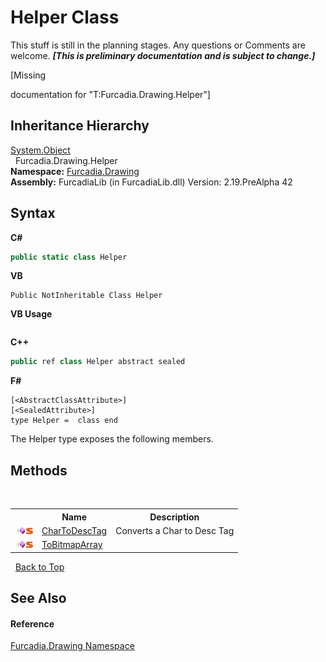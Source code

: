 # Helper Class
This stuff is still in the planning stages. Any questions or Comments are welcome. _**\[This is preliminary documentation and is subject to change.\]**_

\[Missing <summary> documentation for "T:Furcadia.Drawing.Helper"\]


## Inheritance Hierarchy
<a href="http://msdn2.microsoft.com/en-us/library/e5kfa45b" target="_blank">System.Object</a><br />&nbsp;&nbsp;Furcadia.Drawing.Helper<br />
**Namespace:**&nbsp;<a href="N_Furcadia_Drawing">Furcadia.Drawing</a><br />**Assembly:**&nbsp;FurcadiaLib (in FurcadiaLib.dll) Version: 2.19.PreAlpha 42

## Syntax

**C#**<br />
``` C#
public static class Helper
```

**VB**<br />
``` VB
Public NotInheritable Class Helper
```

**VB Usage**<br />
``` VB Usage

```

**C++**<br />
``` C++
public ref class Helper abstract sealed
```

**F#**<br />
``` F#
[<AbstractClassAttribute>]
[<SealedAttribute>]
type Helper =  class end
```

The Helper type exposes the following members.


## Methods
&nbsp;<table><tr><th></th><th>Name</th><th>Description</th></tr><tr><td>![Public method](media/pubmethod.gif "Public method")![Static member](media/static.gif "Static member")</td><td><a href="M_Furcadia_Drawing_Helper_CharToDescTag">CharToDescTag</a></td><td>
Converts a Char to Desc Tag</td></tr><tr><td>![Public method](media/pubmethod.gif "Public method")![Static member](media/static.gif "Static member")</td><td><a href="M_Furcadia_Drawing_Helper_ToBitmapArray">ToBitmapArray</a></td><td /></tr></table>&nbsp;
<a href="#helper-class">Back to Top</a>

## See Also


#### Reference
<a href="N_Furcadia_Drawing">Furcadia.Drawing Namespace</a><br />
